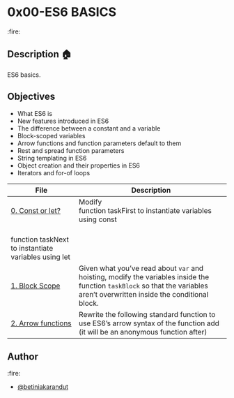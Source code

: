 <p><h1>0x00-ES6 BASICS</h1></p> :fire:

## Description :house:
ES6 basics.

## Objectives
- What ES6 is
- New features introduced in ES6
- The difference between a constant and a variable
- Block-scoped variables
- Arrow functions and function parameters default to them
- Rest and spread function parameters
- String templating in ES6
- Object creation and their properties in ES6
- Iterators and for-of loops

| File | Description |
|------|-------------|
| [0. Const or let?](./0-constants.js) | Modify<br>function taskFirst to instantiate variables using const
<br>function taskNext to instantiate variables using let |
| [1. Block Scope](./1-block-scoped.js) | Given what you’ve read about `var` and hoisting, modify the variables inside the function `taskBlock` so that the variables aren’t overwritten inside the conditional block. |
| [2. Arrow functions](./2-arrow.js) | Rewrite the following standard function to use ES6’s arrow syntax of the function add (it will be an anonymous function after) |

<p><h2>Author</h2></p> :fire:

- [@betiniakarandut](https://twitter.com/betiniakarandut)